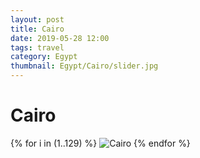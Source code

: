 ```yaml
---
layout: post
title: Cairo
date: 2019-05-28 12:00
tags: travel
category: Egypt
thumbnail: Egypt/Cairo/slider.jpg
---
```


# Cairo

{% for i in (1..129) %}
![Cairo](/assets/img/travel/Egypt/Cairo/Cairo-{{i}}.JPG)
{% endfor %}
